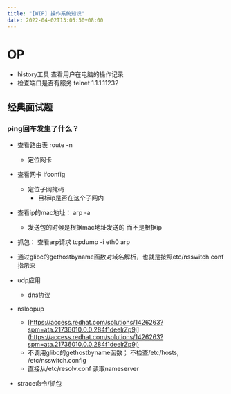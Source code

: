 ```yaml
---
title: "[WIP] 操作系统知识"
date: 2022-04-02T13:05:50+08:00
---
```


# OP

- history工具 查看用户在电脑的操作记录
- 检查端口是否有服务 telnet 1.1.1.11232

## 经典面试题

### ping回车发生了什么？

- 查看路由表 route -n
  - 定位网卡
- 查看网卡 ifconfig
  - 定位子网掩码
    - 目标ip是否在这个子网内
- 查看ip的mac地址： arp -a
  - 发送包的时候是根据mac地址发送的 而不是根据ip
- 抓包： 查看arp请求 tcpdump -i eth0 arp
- 通过glibc的gethostbyname函数对域名解析，也就是按照etc/nsswitch.conf指示来

- udp应用
  - dns协议

- nsloopup
  - [https://access.redhat.com/solutions/1426263?spm=ata.21736010.0.0.284f1deelrZp9j](https://access.redhat.com/solutions/1426263?spm=ata.21736010.0.0.284f1deelrZp9j)
  - 不调用glibc的gethostbyname函数； 不检查/etc/hosts, /etc/nsswitch.config
  - 直接从/etc/resolv.conf 读取nameserver

- strace命令/抓包
